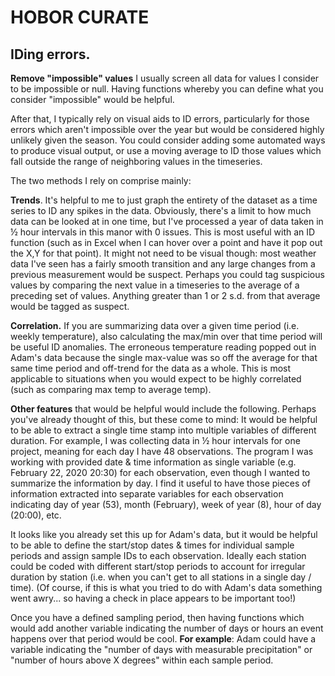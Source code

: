 # HOBOR CURATE

## IDing errors.

**Remove "impossible" values** I usually screen all data for values I consider to be impossible or null. Having functions whereby you can define what you consider "impossible" would be helpful. 

After that, I typically rely on visual aids to ID errors, particularly for those errors which aren't impossible over the year but would be considered highly unlikely given the season.  You could consider adding some automated ways to produce visual output, or use a moving average to ID those values which fall outside the range of neighboring values in the timeseries. 

The two methods I rely on comprise mainly:  

**Trends**.  It's helpful to me to just graph the entirety of the dataset as a time series to ID any spikes in the data.  Obviously, there's a limit to how much data can be looked at in one time, but I've processed a year of data taken in ½ hour intervals in this manor with 0 issues.  This is most useful with an ID function (such as in Excel when I can hover over a point and have it pop out the X,Y for that point).  It might not need to be visual though: most weather data I've seen has a fairly smooth transition and any large changes from a previous measurement would be suspect.  Perhaps you could tag suspicious values by comparing the next value in a timeseries to the average of a preceding set of values.  Anything greater than 1 or 2 s.d. from that average would be tagged as suspect.  

**Correlation.**  If you are summarizing data over a given time period (i.e. weekly temperature), also calculating the max/min over that time period will be useful ID anomalies.  The erroneous temperature reading popped out in Adam's data because the single max-value was so off the average for that same time period and off-trend for the data as a whole.  This is most applicable to situations when you would expect to be highly correlated (such as comparing max temp to average temp).


**Other features** that would be helpful would include the following.  Perhaps you've already thought of this, but these come to mind: 
It would be helpful to be able to extract a single time stamp into multiple variables of different duration.  For example, I was collecting data in ½ hour intervals for one project, meaning for each day I have 48 observations.  The program I was working with provided date & time information as single variable (e.g. February 22, 2020 20:30) for each observation, even though I wanted to summarize the information by day.  I find it useful to have those pieces of information extracted into separate variables for each observation indicating day of year (53), month (February), week of year (8), hour of day (20:00), etc.

It looks like you already set this up for Adam's data, but it would be helpful to be able to define the start/stop dates & times for individual sample periods and assign sample IDs to each observation. 
Ideally each station could be coded with different start/stop periods to account for irregular duration by station (i.e. when you can't get to all stations in a single day / time).  (Of course, if this is what you tried to do with Adam's data something went awry... so having a check in place appears to be important too!)

Once you have a defined sampling period, then having functions which would add another variable indicating the number of days or hours an event happens over that period would be cool.  **For example**: Adam could have a variable indicating the "number of days with measurable precipitation" or "number of hours above X degrees" within each sample period. 
